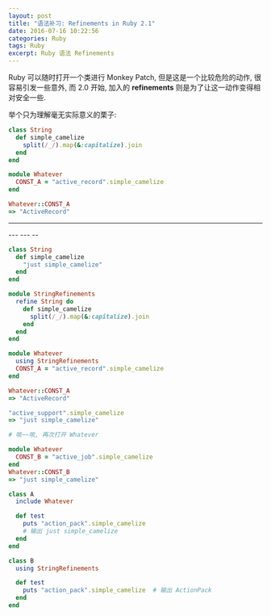 ```yaml
---
layout: post
title: "语法补习: Refinements in Ruby 2.1"
date: 2016-07-16 10:22:56
categories: Ruby
tags: Ruby
excerpt: Ruby 语法 Refinements
---
```

<!--more-->


Ruby 可以随时打开一个类进行 Monkey Patch, 但是这是一个比较危险的动作, 很容易引发一些意外, 而 2.0 开始, 加入的 **refinements** 则是为了让这一动作变得相对安全一些.

举个只为理解毫无实际意义的栗子:

```ruby
class String
  def simple_camelize
    split(/_/).map(&:capitalize).join
  end
end

module Whatever
  CONST_A = "active_record".simple_camelize
end

Whatever::CONST_A
=> "ActiveRecord"
```

---
<!--more-->---
<!--more-->---
<!--more-->--

```ruby
class String
  def simple_camelize
    "just simple_camelize"
  end
end

module StringRefinements
  refine String do
    def simple_camelize
      split(/_/).map(&:capitalize).join
    end
  end
end

module Whatever
  using StringRefinements
  CONST_A = "active_record".simple_camelize
end

Whatever::CONST_A
=> "ActiveRecord"

"active_support".simple_camelize
=> "just simple_camelize"

# 咳~~咳, 再次打开 Whatever

module Whatever
  CONST_B = "active_job".simple_camelize
end
Whatever::CONST_B
=> "just simple_camelize"

class A
  include Whatever

  def test
    puts "action_pack".simple_camelize
    # 输出 just simple_camelize
  end
end

class B
  using StringRefinements

  def test
    puts "action_pack".simple_camelize  # 输出 ActionPack
  end
end

```
